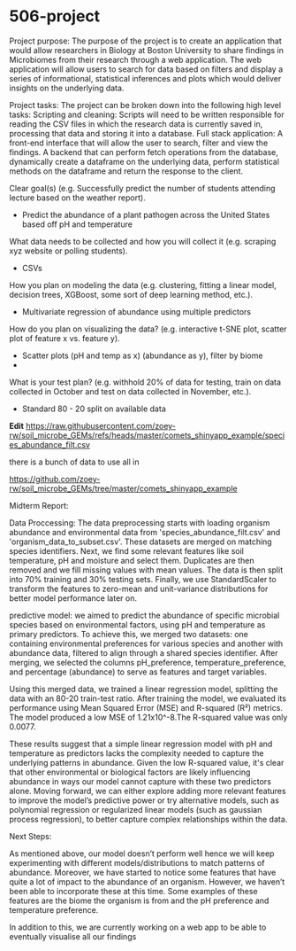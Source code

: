 # 506-project


Project purpose: The purpose of the project is to create an application that would allow researchers in Biology at Boston University to share findings in Microbiomes from their research through a web application. The web application will allow users to search for data based on filters and display a series of informational, statistical inferences and plots which would deliver insights on the underlying data.

Project tasks: The project can be broken down into the following high level tasks:
Scripting and cleaning: Scripts will need to be written responsible for reading the CSV files in which the research data is currently saved in, processing that data and storing it into a database.
Full stack application: A front-end interface that will allow the user to search, filter and view the findings. A backend that can perform fetch operations from the database, dynamically create a dataframe on the underlying data, perform statistical methods on the dataframe and return the response to the client.


Clear goal(s) (e.g. Successfully predict the number of students attending lecture based on the weather report).
  - Predict the abundance of a plant pathogen across the United States based off pH and temperature

    
What data needs to be collected and how you will collect it (e.g. scraping xyz website or polling students).
  - CSVs

    
How you plan on modeling the data (e.g. clustering, fitting a linear model, decision trees, XGBoost, some sort of deep learning method, etc.).
  -  Multivariate regression of abundance using multiple predictors


How do you plan on visualizing the data? (e.g. interactive t-SNE plot, scatter plot of feature x vs. feature y).
  - Scatter plots (pH and temp as x) (abundance as y), filter by biome
  - 
What is your test plan? (e.g. withhold 20% of data for testing, train on data collected in October and test on data collected in November, etc.).
 - Standard 80 - 20 split on available data



**Edit**
https://raw.githubusercontent.com/zoey-rw/soil_microbe_GEMs/refs/heads/master/comets_shinyapp_example/species_abundance_filt.csv

there is a bunch of data to use all in

https://github.com/zoey-rw/soil_microbe_GEMs/tree/master/comets_shinyapp_example



Midterm Report:

Data Proccessing:
The data preprocessing starts with loading organism abundance and environmental data from 'species_abundance_filt.csv' and 'organism_data_to_subset.csv'. These datasets are merged on matching species identifiers. Next, we find some relevant features like soil temperature, pH and moisture and select them. Duplicates are then removed and we fill missing values with mean values. The data is then split into 70% training and 30% testing sets. Finally, we use StandardScaler to transform the features to zero-mean and unit-variance distributions for better model performance later on.

predictive model:
we aimed to predict the abundance of specific microbial species based on environmental factors, using pH and temperature as primary predictors. To achieve this, we merged two datasets: one containing environmental preferences for various species and another with abundance data, filtered to align through a shared species identifier. After merging, we selected the columns pH_preference, temperature_preference, and percentage (abundance) to serve as features and target variables.

Using this merged data, we trained a linear regression model, splitting the data with an 80-20 train-test ratio. After training the model, we evaluated its performance using Mean Squared Error (MSE) and R-squared (R²) metrics. The model produced a low MSE of 1.21x10^-8.The R-squared value was only 0.0077.

These results suggest that a simple linear regression model with pH and temperature as predictors lacks the complexity needed to capture the underlying patterns in abundance. Given the low R-squared value, it's clear that other environmental or biological factors are likely influencing abundance in ways our model cannot capture with these two predictors alone. Moving forward, we can either explore adding more relevant features to improve the model’s predictive power or try alternative models, such as polynomial regression or regularized linear models (such as gaussian process regression), to better capture complex relationships within the data.



Next Steps: 

As mentioned above, our model doesn’t perform well hence we will keep experimenting with different models/distributions to match patterns of abundance. Moreover, we have started to notice some features that have quite a lot of impact to the abundance of an organism. However, we haven’t been able to incorporate these at this time. Some examples of these features are the biome the organism is from and the pH preference and temperature preference.

In addition to this, we are currently working on a web app to be able to eventually visualise all our findings 

